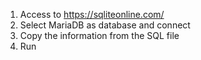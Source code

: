 1. Access to https://sqliteonline.com/
2. Select MariaDB as database and connect
3. Copy the information from the SQL file
4. Run